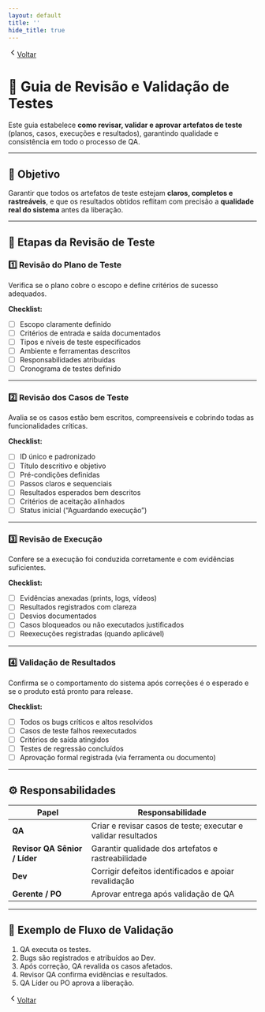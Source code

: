```yaml
---
layout: default
title: ''
hide_title: true
---
```


[  <svg width="18" height="18" viewBox="0 0 24 24" fill="none" aria-hidden="true" focusable="false" xmlns="http://www.w3.org/2000/svg">
    <path d="M15 18l-6-6 6-6" stroke="currentColor" stroke-width="2" stroke-linecap="round" stroke-linejoin="round"/>
  </svg>Voltar](../../readme.md)  

# 🧠 Guia de Revisão e Validação de Testes  

Este guia estabelece **como revisar, validar e aprovar artefatos de teste** (planos, casos, execuções e resultados), garantindo qualidade e consistência em todo o processo de QA.

---

## 🎯 Objetivo  
Garantir que todos os artefatos de teste estejam **claros, completos e rastreáveis**, e que os resultados obtidos reflitam com precisão a **qualidade real do sistema** antes da liberação.

---

## 🧩 Etapas da Revisão de Teste  

### 1️⃣ **Revisão do Plano de Teste**
Verifica se o plano cobre o escopo e define critérios de sucesso adequados.

**Checklist:**
- [ ] Escopo claramente definido  
- [ ] Critérios de entrada e saída documentados  
- [ ] Tipos e níveis de teste especificados  
- [ ] Ambiente e ferramentas descritos  
- [ ] Responsabilidades atribuídas  
- [ ] Cronograma de testes definido  

---

### 2️⃣ **Revisão dos Casos de Teste**
Avalia se os casos estão bem escritos, compreensíveis e cobrindo todas as funcionalidades críticas.

**Checklist:**
- [ ] ID único e padronizado  
- [ ] Título descritivo e objetivo  
- [ ] Pré-condições definidas  
- [ ] Passos claros e sequenciais  
- [ ] Resultados esperados bem descritos  
- [ ] Critérios de aceitação alinhados  
- [ ] Status inicial (“Aguardando execução”)  

---

### 3️⃣ **Revisão de Execução**
Confere se a execução foi conduzida corretamente e com evidências suficientes.

**Checklist:**
- [ ] Evidências anexadas (prints, logs, vídeos)  
- [ ] Resultados registrados com clareza  
- [ ] Desvios documentados  
- [ ] Casos bloqueados ou não executados justificados  
- [ ] Reexecuções registradas (quando aplicável)  

---

### 4️⃣ **Validação de Resultados**
Confirma se o comportamento do sistema após correções é o esperado e se o produto está pronto para release.

**Checklist:**
- [ ] Todos os bugs críticos e altos resolvidos  
- [ ] Casos de teste falhos reexecutados  
- [ ] Critérios de saída atingidos  
- [ ] Testes de regressão concluídos  
- [ ] Aprovação formal registrada (via ferramenta ou documento)  

---

## ⚙️ Responsabilidades  

| Papel | Responsabilidade |
|-------|-------------------|
| **QA** | Criar e revisar casos de teste; executar e validar resultados |
| **Revisor QA Sênior / Líder** | Garantir qualidade dos artefatos e rastreabilidade |
| **Dev** | Corrigir defeitos identificados e apoiar revalidação |
| **Gerente / PO** | Aprovar entrega após validação de QA |

---

## 🧮 Exemplo de Fluxo de Validação  

1. QA executa os testes.  
2. Bugs são registrados e atribuídos ao Dev.  
3. Após correção, QA revalida os casos afetados.  
4. Revisor QA confirma evidências e resultados.  
5. QA Líder ou PO aprova a liberação.  


[  <svg width="18" height="18" viewBox="0 0 24 24" fill="none" aria-hidden="true" focusable="false" xmlns="http://www.w3.org/2000/svg">
    <path d="M15 18l-6-6 6-6" stroke="currentColor" stroke-width="2" stroke-linecap="round" stroke-linejoin="round"/>
  </svg>Voltar](../../readme.md)  